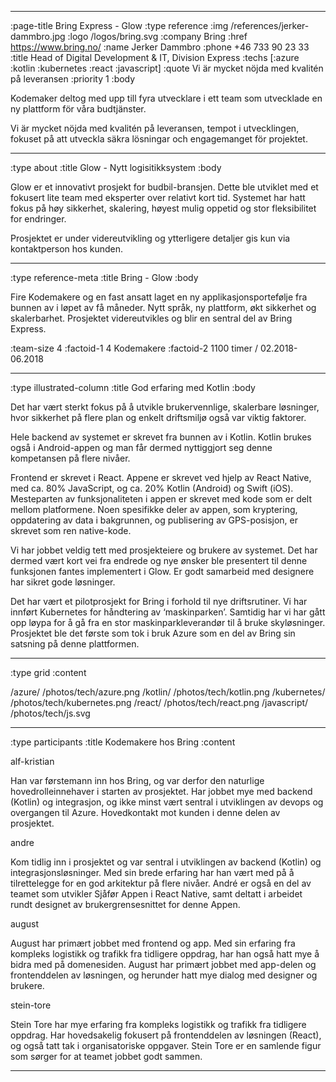 --------------------------------------------------------------------------------
:page-title Bring Express - Glow
:type reference
:img /references/jerker-dammbro.jpg
:logo /logos/bring.svg
:company Bring
:href https://www.bring.no/
:name Jerker Dammbro
:phone +46 733 90 23 33
:title Head of Digital Development & IT, Division Express
:techs [:azure :kotlin :kubernetes :react :javascript]
:quote Vi är mycket nöjda med kvalitén på leveransen
:priority 1
:body

Kodemaker deltog med upp till fyra utvecklare i ett team som utvecklade en ny
plattform för våra budtjänster.

Vi är mycket nöjda med kvalitén på leveransen, tempot i utvecklingen, fokuset på
att utveckla säkra lösningar och engagemanget för projektet.

--------------------------------------------------------------------------------
:type about
:title Glow - Nytt logisitikksystem
:body

Glow er et innovativt prosjekt for budbil-bransjen. Dette ble utviklet med et
fokusert lite team med eksperter over relativt kort tid. Systemet har hatt fokus
på høy sikkerhet, skalering, høyest mulig oppetid og stor fleksibilitet for
endringer.

Prosjektet er under videreutvikling og ytterligere detaljer gis kun via
kontaktperson hos kunden.

--------------------------------------------------------------------------------
:type reference-meta
:title Bring - Glow
:body

Fire Kodemakere og en fast ansatt laget en ny applikasjonsportefølje fra bunnen
av i løpet av få måneder. Nytt språk, ny plattform, økt sikkerhet og
skalerbarhet. Prosjektet videreutvikles og blir en sentral del av Bring Express.

:team-size 4
:factoid-1 4 Kodemakere
:factoid-2 1100 timer / 02.2018-06.2018

--------------------------------------------------------------------------------
:type illustrated-column
:title God erfaring med Kotlin
:body

Det har vært sterkt fokus på å utvikle brukervennlige, skalerbare løsninger,
hvor sikkerhet på flere plan og enkelt driftsmiljø også var viktig faktorer.

Hele backend av systemet er skrevet fra bunnen av i Kotlin. Kotlin brukes også i
Android-appen og man får dermed nyttiggjort seg denne kompetansen på flere
nivåer.

Frontend er skrevet i React. Appene er skrevet ved hjelp av React Native, med
ca. 80% JavaScript, og ca. 20% Kotlin (Android) og Swift (iOS). Mesteparten av
funksjonaliteten i appen er skrevet med kode som er delt mellom platformene.
Noen spesifikke deler av appen, som kryptering, oppdatering av data i
bakgrunnen, og publisering av GPS-posisjon, er skrevet som ren native-kode.

Vi har jobbet veldig tett med prosjekteiere og brukere av systemet. Det har
dermed vært kort vei fra endrede og nye ønsker ble presentert til denne
funksjonen fantes implementert i Glow. Er godt samarbeid med designere har
sikret gode løsninger.

Det har vært et pilotprosjekt for Bring i forhold til nye driftsrutiner. Vi har
innført Kubernetes for håndtering av ‘maskinparken’. Samtidig har vi har gått
opp løypa for å gå fra en stor maskinparkleverandør til å bruke skyløsninger.
Prosjektet ble det første som tok i bruk Azure som en del av Bring sin satsning
på denne plattformen.

--------------------------------------------------------------------------------
:type grid
:content

/azure/                       /photos/tech/azure.png
/kotlin/                          /photos/tech/kotlin.png
/kubernetes/                /photos/tech/kubernetes.png
/react/                          /photos/tech/react.png
/javascript/                             /photos/tech/js.svg

--------------------------------------------------------------------------------
:type participants
:title Kodemakere hos Bring
:content

alf-kristian

Han var førstemann inn hos Bring, og var derfor den naturlige
hovedrolleinnehaver i starten av prosjektet. Har jobbet mye med backend (Kotlin)
og integrasjon, og ikke minst vært sentral i utviklingen av devops og overgangen
til Azure. Hovedkontakt mot kunden i denne delen av prosjektet.

andre

Kom tidlig inn i prosjektet og var sentral i utviklingen av backend (Kotlin) og
integrasjonsløsninger. Med sin brede erfaring har han vært med på å
tilrettelegge for en god arkitektur på flere nivåer. André er også en del av
teamet som utvikler Sjåfør Appen i React Native, samt deltatt i arbeidet rundt
designet av brukergrensesnittet for denne Appen.

august

August har primært jobbet med frontend og app. Med sin erfaring fra kompleks
logistikk og trafikk fra tidligere oppdrag, har han også hatt mye å bidra med på
domenesiden. August har primært jobbet med app-delen og frontenddelen av
løsningen, og herunder hatt mye dialog med designer og brukere.

stein-tore

Stein Tore har mye erfaring fra kompleks logistikk og trafikk fra tidligere
oppdrag. Har hovedsakelig fokusert på frontenddelen av løsningen (React), og
også tatt tak i organisatoriske oppgaver. Stein Tore er en samlende figur som
sørger for at teamet jobbet godt sammen.

--------------------------------------------------------------------------------
